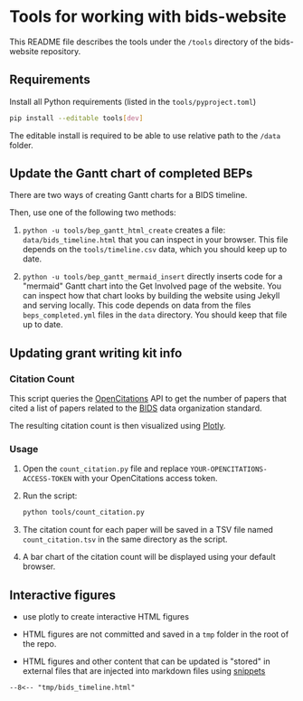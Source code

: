 # Tools for working with bids-website

This README file describes the tools under the `/tools` directory of the bids-website repository.

## Requirements

Install all Python requirements (listed in the `tools/pyproject.toml`)

```bash
pip install --editable tools[dev]
```
The editable install is required to be able to use relative path to the `/data` folder.

## Update the Gantt chart of completed BEPs

There are two ways of creating Gantt charts for a BIDS timeline.

Then, use one of the following two methods:

1. `python -u tools/bep_gantt_html_create` creates a file: `data/bids_timeline.html` that you can inspect in your browser.
   This file depends on the `tools/timeline.csv` data, which you should keep up to date.

1. `python -u tools/bep_gantt_mermaid_insert` directly inserts code
   for a "mermaid" Gantt chart into the Get Involved page of the website.
   You can inspect how that chart looks by building the website using Jekyll and serving locally.
   This code depends on data from the files `beps_completed.yml` files in the `data` directory.
   You should keep that file up to date.

## Updating grant writing kit info

### Citation Count

This script queries the [OpenCitations](https://opencitations.net/index/coci) API
to get the number of papers that cited a list of papers related to the [BIDS](https://bids-standard.org/) data organization standard.

The resulting citation count is then visualized using [Plotly](https://plotly.com/python/).

### Usage

1. Open the `count_citation.py` file and replace `YOUR-OPENCITATIONS-ACCESS-TOKEN` with your OpenCitations access token.

1. Run the script:

   ```bash
   python tools/count_citation.py
   ```

1. The citation count for each paper will be saved in a TSV file named `count_citation.tsv`
   in the same directory as the script.

1. A bar chart of the citation count will be displayed using your default browser.

## Interactive figures

- use plotly to create interactive HTML figures

- HTML figures are not committed and saved in a `tmp` folder in the root of the repo.

- HTML figures and other content that can be updated is "stored" in external files
  that are injected into markdown files using [snippets](https://facelessuser.github.io/pymdown-extensions/extensions/snippets/)

<!-- use snippet to include a file
https://facelessuser.github.io/pymdown-extensions/extensions/snippets/#snippets-notation
-->

```text
--8<-- "tmp/bids_timeline.html"
```

